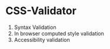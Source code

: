 # CSS-Validator

1. Syntax Validation
2. In browser computed style validation
3. Accessibility validation